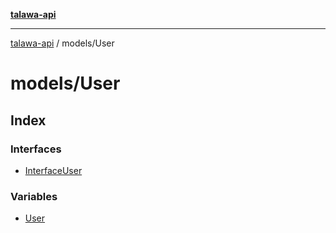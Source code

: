 [**talawa-api**](../../README.md)

***

[talawa-api](../../modules.md) / models/User

# models/User

## Index

### Interfaces

- [InterfaceUser](interfaces/InterfaceUser.md)

### Variables

- [User](variables/User.md)
